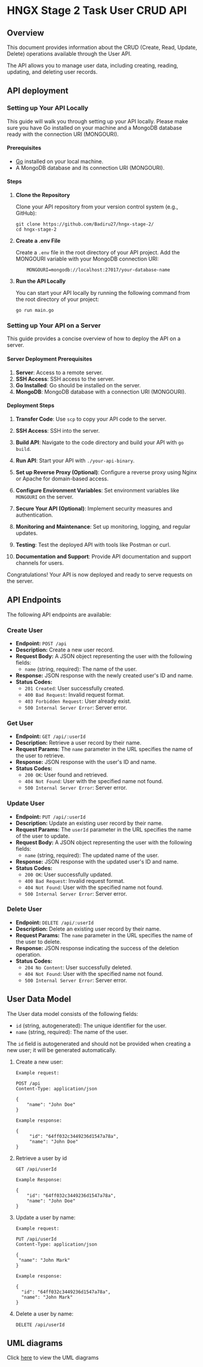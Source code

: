 # HNGX Stage 2 Task User CRUD API

## Overview

This document provides information about the CRUD (Create, Read, Update, Delete) operations available through the User API.

The API allows you to manage user data, including creating, reading, updating, and deleting user records.

## API deployment

### Setting up Your API Locally

This guide will walk you through setting up your API locally. Please make sure you have Go installed on your machine and a MongoDB database ready with the connection URI (MONGOURI).

#### Prerequisites

- [Go](https://golang.org/dl/) installed on your local machine.
- A MongoDB database and its connection URI (MONGOURI).

#### Steps

1. **Clone the Repository**

   Clone your API repository from your version control system (e.g., GitHub):

   ```shell
   git clone https://github.com/Badiru27/hngx-stage-2/
   cd hngx-stage-2
   ```

2. **Create a .env File**

    Create a `.env` file in the root directory of your API project. Add the MONGOURI variable with your MongoDB connection URI:

    ``` shell
        MONGOURI=mongodb://localhost:27017/your-database-name
    ```

3. **Run the API Locally**

    You can start your API locally by running the following command from the root directory of your project:

    ``` shell
    go run main.go
    ```

### Setting up Your API on a Server

This guide provides a concise overview of how to deploy the API on a server.

#### Server Deployment Prerequisites

1. **Server**: Access to a remote server.
2. **SSH Access**: SSH access to the server.
3. **Go Installed**: Go should be installed on the server.
4. **MongoDB**: MongoDB database with a connection URI (MONGOURI).

#### Deployment Steps

1. **Transfer Code**: Use `scp` to copy your API code to the server.

2. **SSH Access**: SSH into the server.

3. **Build API**: Navigate to the code directory and build your API with `go build`.

4. **Run API**: Start your API with `./your-api-binary`.

5. **Set up Reverse Proxy (Optional)**: Configure a reverse proxy using Nginx or Apache for domain-based access.

6. **Configure Environment Variables**: Set environment variables like `MONGOURI` on the server.

7. **Secure Your API (Optional)**: Implement security measures and authentication.

8. **Monitoring and Maintenance**: Set up monitoring, logging, and regular updates.

9. **Testing**: Test the deployed API with tools like Postman or curl.

10. **Documentation and Support**: Provide API documentation and support channels for users.

Congratulations! Your API is now deployed and ready to serve requests on the server.

## API Endpoints

The following API endpoints are available:

### Create User

- **Endpoint:** `POST /api`
- **Description:** Create a new user record.
- **Request Body:** A JSON object representing the user with the following fields:
  - `name` (string, required): The name of the user.
- **Response:** JSON response with the newly created user's ID and name.
- **Status Codes:**
  - `201 Created`: User successfully created.
  - `400 Bad Request`: Invalid request format.
  - `403 Forbidden Request`: User already exist.
  - `500 Internal Server Error`: Server error.

### Get User

- **Endpoint:** `GET /api/:userId`
- **Description:** Retrieve a user record by their name.
- **Request Params:** The `name` parameter in the URL specifies the name of the user to retrieve.
- **Response:** JSON response with the user's ID and name.
- **Status Codes:**
  - `200 OK`: User found and retrieved.
  - `404 Not Found`: User with the specified name not found.
  - `500 Internal Server Error`: Server error.

### Update User

- **Endpoint:** `PUT /api/:userId`
- **Description:** Update an existing user record by their name.
- **Request Params:** The `userId` parameter in the URL specifies the name of the user to update.
- **Request Body:** A JSON object representing the user with the following fields:
  - `name` (string, required): The updated name of the user.
- **Response:** JSON response with the updated user's ID and name.
- **Status Codes:**
  - `200 OK`: User successfully updated.
  - `400 Bad Request`: Invalid request format.
  - `404 Not Found`: User with the specified name not found.
  - `500 Internal Server Error`: Server error.

### Delete User

- **Endpoint:** `DELETE /api/:userId`
- **Description:** Delete an existing user record by their name.
- **Request Params:** The `name` parameter in the URL specifies the name of the user to delete.
- **Response:** JSON response indicating the success of the deletion operation.
- **Status Codes:**
  - `204 No Content`: User successfully deleted.
  - `404 Not Found`: User with the specified name not found.
  - `500 Internal Server Error`: Server error.

## User Data Model

The User data model consists of the following fields:

- `id` (string, autogenerated): The unique identifier for the user.
- `name` (string, required): The name of the user.

The `id` field is autogenerated and should not be provided when creating a new user; it will be generated automatically.

1. Create a new user:

   ```http
   Example request:

   POST /api
   Content-Type: application/json

   {
       "name": "John Doe"
   }
   
   Example response:
   
   {
        "id": "64ff032c3449236d1547a78a",
        "name": "John Doe"
   }

   ```

2. Retrieve a user by id

    ```http
   GET /api/userId

   Example Response:
   
   {
        "id": "64ff032c3449236d1547a78a",
        "name": "John Doe"
   }
   ```

3. Update a user by name:

      ```http
   Example request:

   PUT /api/userId
   Content-Type: application/json

   {
       "name": "John Mark"
   }
   
   Example response:
   
   {
        "id": "64ff032c3449236d1547a78a",
        "name": "John Mark"
   }

   ```

4. Delete a user by name:

   ```http
   DELETE /api/userId
   ```

## UML diagrams

Click [here](https://lucid.app/lucidchart/8bc47a9e-3d13-4eda-b791-e82d468edc85/view?page=0_0#) to view the UML diagrams
